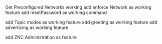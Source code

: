 Get Preconfigured Networks working
add enforce Network as working feature
add resetPassword as working command

add Topic modes as working feature
add greeting as working feature
add adverticing as working feature

add ZNC Administration as feature

